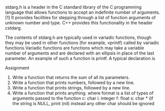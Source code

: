 stdarg.h is a header in the C standard library of the C programming language that allows functions to accept an indefinite number of arguments.[1] It provides facilities for stepping through a list of function arguments of unknown number and type. C++ provides this functionality in the header cstdarg.

The contents of stdarg.h are typically used in variadic functions, though they may be used in other functions (for example, vprintf) called by variadic functions.Variadic functions are functions which may take a variable number of arguments and are declared with an ellipsis in place of the last parameter. An example of such a function is printf. A typical declaration is

Assignment

1. Write a function that returns the sum of all its parameters.
2. Write a function that prints numbers, followed by a new line.
3. Write a function that prints strings, followed by a new line.
4. Write a function that prints anything.
where format is a list of types of arguments passed to the function
c: char
i: integer
f: float
s: char * (if the string is NULL, print (nil) instead
any other char should be ignored
